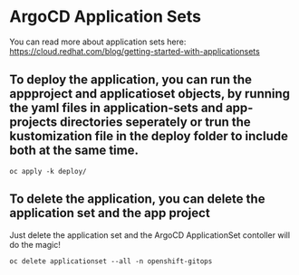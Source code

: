 
# ArgoCD Application Sets
You can read more about application sets here: 
https://cloud.redhat.com/blog/getting-started-with-applicationsets

## To deploy the application, you can run the appproject and applicatioset objects, by running the yaml files in application-sets and app-projects directories seperately or trun the kustomization file in the deploy folder to include both at the same time.

```
oc apply -k deploy/
```

## To delete the application, you can delete the application set and the app project 

Just delete the application set and the ArgoCD ApplicationSet contoller will do the magic!

```
oc delete applicationset --all -n openshift-gitops
```